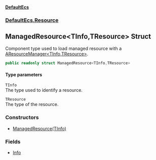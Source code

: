 #### [DefaultEcs](./index.md 'index')
### [DefaultEcs.Resource](./DefaultEcs-Resource.md 'DefaultEcs.Resource')
## ManagedResource&lt;TInfo,TResource&gt; Struct
Component type used to load managed resource with a [AResourceManager&lt;TInfo,TResource&gt;](./DefaultEcs-Resource-AResourceManager-TInfo_TResource-.md 'DefaultEcs.Resource.AResourceManager&lt;TInfo,TResource&gt;').  
```C#
public readonly struct ManagedResource<TInfo,TResource>
```
#### Type parameters
<a name='DefaultEcs-Resource-ManagedResource-TInfo_TResource--TInfo'></a>
`TInfo`  
The type used to identify a resource.  
  
<a name='DefaultEcs-Resource-ManagedResource-TInfo_TResource--TResource'></a>
`TResource`  
The type of the resource.  
  
### Constructors
- [ManagedResource(TInfo)](./DefaultEcs-Resource-ManagedResource-TInfo_TResource--ManagedResource(TInfo).md 'DefaultEcs.Resource.ManagedResource&lt;TInfo,TResource&gt;.ManagedResource(TInfo)')
### Fields
- [Info](./DefaultEcs-Resource-ManagedResource-TInfo_TResource--Info.md 'DefaultEcs.Resource.ManagedResource&lt;TInfo,TResource&gt;.Info')
